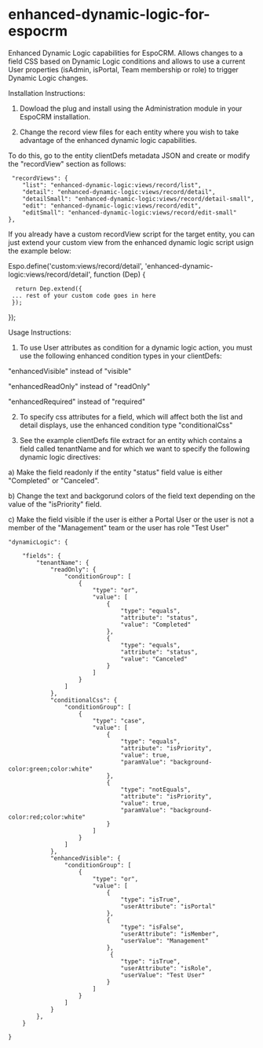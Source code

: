 # enhanced-dynamic-logic-for-espocrm
Enhanced Dynamic Logic capabilities for EspoCRM. Allows changes to a field CSS based on Dynamic Logic conditions and allows to use a current User properties (isAdmin, isPortal, Team membership or role) to trigger Dynamic Logic changes.

Installation Instructions:

1) Dowload the plug and install using the Administration module in your EspoCRM installation.

2) Change the record view files for each entity where you wish to take advantage of the enhanced dynamic logic capabilities. 

To do this, go to the entity clientDefs metadata JSON and create or modify the "recordView" section as follows:
 
     "recordViews": {
        "list": "enhanced-dynamic-logic:views/record/list",
        "detail": "enhanced-dynamic-logic:views/record/detail",
        "detailSmall": "enhanced-dynamic-logic:views/record/detail-small",
        "edit": "enhanced-dynamic-logic:views/record/edit",
        "editSmall": "enhanced-dynamic-logic:views/record/edit-small"
    },

If you already have a custom recordView script for the target entity, you can just extend your custom view from the enhanced dynamic logic script usign the example below:

Espo.define('custom:views/record/detail', 'enhanced-dynamic-logic:views/record/detail', function (Dep) { 

      return Dep.extend({
     ... rest of your custom code goes in here
     });  

 });
     
Usage Instructions:

1) To use User attributes as condition for a dynamic logic action, you must use the following enhanced condition types in your clientDefs:

  "enhancedVisible" instead of "visible"

  "enhancedReadOnly" instead of "readOnly"

  "enhancedRequired" instead of "required"

2) To specify css attributes for a field, which will affect both the list and detail displays, use the enhanced condition type "conditionalCss"

3) See the example clientDefs file extract for an entity which contains a field called tenantName and for which we want to specify the following dynamic logic directives:

  a) Make the field readonly if the entity "status" field value is either "Completed" or "Canceled".
  
  b) Change the text and backgorund colors of the field text depending on the value of the "isPriority" field.
  
  c) Make the field visible if the user is either a Portal User or the user is not a member of the "Management" team or the user has role "Test User"

    "dynamicLogic": {
    
        "fields": {
            "tenantName": {
                "readOnly": {
                    "conditionGroup": [
                        {
                            "type": "or",
                            "value": [
                                {
                                    "type": "equals",
                                    "attribute": "status",
                                    "value": "Completed"
                                },
                                {
                                    "type": "equals",
                                    "attribute": "status",
                                    "value": "Canceled"
                                }
                            ]
                        }
                    ]
                },
                "conditionalCss": {
                    "conditionGroup": [
                        {
                            "type": "case",
                            "value": [
                                {
                                    "type": "equals",
                                    "attribute": "isPriority",
                                    "value": true,
                                    "paramValue": "background-color:green;color:white"
                                },
                                {
                                    "type": "notEquals",
                                    "attribute": "isPriority",
                                    "value": true,
                                    "paramValue": "background-color:red;color:white"
                                }
                            ]
                        }
                    ]
                },
                "enhancedVisible": {
                    "conditionGroup": [
                        {
                            "type": "or",
                            "value": [
                                {
                                    "type": "isTrue",
                                    "userAttribute": "isPortal"
                                },
                                {
                                    "type": "isFalse",
                                    "userAttribute": "isMember",
                                    "userValue": "Management"
                                },
                                 {
                                    "type": "isTrue",
                                    "userAttribute": "isRole",
                                    "userValue": "Test User"
                                }
                            ]    
                        }
                    ]
                }
            },
        }
        
    }

